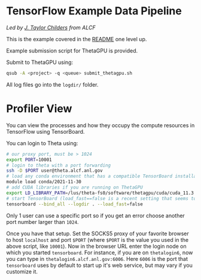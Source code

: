 # TensorFlow Example Data Pipeline
*Led by [J. Taylor Childers](jchilders@anl.gov) from ALCF*

This is the example covered in the [README](../README.md) one level up.

Example submission script for ThetaGPU is provided.

Submit to ThetaGPU using:
```bash
qsub -A <project> -q <queue> submit_thetagpu.sh
```

All log files go into the `logdir/` folder.


# Profiler View

You can view the processes and how they occupy the compute resources in TensorFlow using TensorBoard.

You can login to Theta using:
```bash
# our proxy port, must be > 1024
export PORT=10001
# login to theta with a port forwarding
ssh -D $PORT user@theta.alcf.anl.gov
# load any conda environment that has a compatible TensorBoard installation
module load conda/2021-11-30
# add CUDA libraries if you are running on ThetaGPU
export LD_LIBRARY_PATH=/lus/theta-fs0/software/thetagpu/cuda/cuda_11.3.0_465.19.01_linux/lib64:/lus/theta-fs0/software/thetagpu/cuda/cudnn-11.3-linux-x64-v8.2.0.53/lib64
# start TensorBoard (load_fast==false is a recent setting that seems to be needed until TensorFlow works out the bugs)
tensorboard --bind_all --logdir . --load_fast=false
```
Only 1 user can use a specific port so if you get an error choose another port number larger than `1024`.

Once you have that setup. Set the SOCKS5 proxy of your favorite browser to host `localhost` and port `$PORT` (where `$PORT` is the value you used in the above script, like `10001`). Now in the browser URL enter the login node on which you started `tensorboard`. For instance, if you are on `thetalogin6`, now you can type in `thetalogin6.alcf.anl.gov:6006`. Here `6006` is the port that `tensorboard` uses by default to start up it's web service, but may vary if you customize it. 
